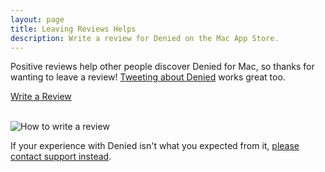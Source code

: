 ```yaml
---
layout: page 
title: Leaving Reviews Helps
description: Write a review for Denied on the Mac App Store.
---
```


Positive reviews help other people discover Denied for Mac, so thanks for wanting to leave a review! <a href="https://twitter.com/intent/tweet?text=Wow%2C %40deniedapp saved my ears from terrible music so many times! I love it more than my mom. https%3A%2F%2Fwww.getdenied.com %23getdenied&source=deniedapp&related=deniedapp" target="_blank">Tweeting about Denied</a> works great too.

<div class="container text-center">
  <a href="{{ site.urls.review }}" class="egg" rel="nofollow"><i class="fa fa-pencil"></i> Write a Review</a>
</div>
<br>


![How to write a review](/img/review.jpg)

If your experience with Denied isn't what you expected from it, [please contact support instead](/support).

